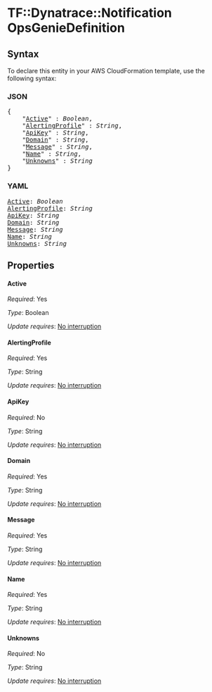 # TF::Dynatrace::Notification OpsGenieDefinition

## Syntax

To declare this entity in your AWS CloudFormation template, use the following syntax:

### JSON

<pre>
{
    "<a href="#active" title="Active">Active</a>" : <i>Boolean</i>,
    "<a href="#alertingprofile" title="AlertingProfile">AlertingProfile</a>" : <i>String</i>,
    "<a href="#apikey" title="ApiKey">ApiKey</a>" : <i>String</i>,
    "<a href="#domain" title="Domain">Domain</a>" : <i>String</i>,
    "<a href="#message" title="Message">Message</a>" : <i>String</i>,
    "<a href="#name" title="Name">Name</a>" : <i>String</i>,
    "<a href="#unknowns" title="Unknowns">Unknowns</a>" : <i>String</i>
}
</pre>

### YAML

<pre>
<a href="#active" title="Active">Active</a>: <i>Boolean</i>
<a href="#alertingprofile" title="AlertingProfile">AlertingProfile</a>: <i>String</i>
<a href="#apikey" title="ApiKey">ApiKey</a>: <i>String</i>
<a href="#domain" title="Domain">Domain</a>: <i>String</i>
<a href="#message" title="Message">Message</a>: <i>String</i>
<a href="#name" title="Name">Name</a>: <i>String</i>
<a href="#unknowns" title="Unknowns">Unknowns</a>: <i>String</i>
</pre>

## Properties

#### Active

_Required_: Yes

_Type_: Boolean

_Update requires_: [No interruption](https://docs.aws.amazon.com/AWSCloudFormation/latest/UserGuide/using-cfn-updating-stacks-update-behaviors.html#update-no-interrupt)

#### AlertingProfile

_Required_: Yes

_Type_: String

_Update requires_: [No interruption](https://docs.aws.amazon.com/AWSCloudFormation/latest/UserGuide/using-cfn-updating-stacks-update-behaviors.html#update-no-interrupt)

#### ApiKey

_Required_: No

_Type_: String

_Update requires_: [No interruption](https://docs.aws.amazon.com/AWSCloudFormation/latest/UserGuide/using-cfn-updating-stacks-update-behaviors.html#update-no-interrupt)

#### Domain

_Required_: Yes

_Type_: String

_Update requires_: [No interruption](https://docs.aws.amazon.com/AWSCloudFormation/latest/UserGuide/using-cfn-updating-stacks-update-behaviors.html#update-no-interrupt)

#### Message

_Required_: Yes

_Type_: String

_Update requires_: [No interruption](https://docs.aws.amazon.com/AWSCloudFormation/latest/UserGuide/using-cfn-updating-stacks-update-behaviors.html#update-no-interrupt)

#### Name

_Required_: Yes

_Type_: String

_Update requires_: [No interruption](https://docs.aws.amazon.com/AWSCloudFormation/latest/UserGuide/using-cfn-updating-stacks-update-behaviors.html#update-no-interrupt)

#### Unknowns

_Required_: No

_Type_: String

_Update requires_: [No interruption](https://docs.aws.amazon.com/AWSCloudFormation/latest/UserGuide/using-cfn-updating-stacks-update-behaviors.html#update-no-interrupt)

